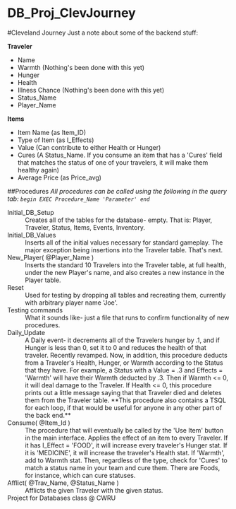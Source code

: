 DB_Proj_ClevJourney
===================
#Cleveland Journey
Just a note about some of the backend stuff:

**Traveler**
- Name
- Warmth   (Nothing's been done with this yet)
- Hunger
- Health
- Illness Chance   (Nothing's been done with this yet)
- Status_Name
- Player_Name

**Items**
- Item Name (as Item_ID)
- Type of Item (as I_Effects)
- Value (Can contribute to either Health or Hunger)
- Cures (A Status_Name.  If you consume an item that has a 'Cures' field that matches the status of one of your travelers, it will make them healthy again)
- Average Price (as Price_avg)


##Procedures
*All procedures can be called using the following in the query tab: `begin EXEC Procedure_Name 'Parameter' end`*

<d1>
<dt>Initial_DB_Setup</dt>
<dd>
Creates all of the tables for the database- empty.  That is: Player, Traveler, Status, Items, Events, Inventory.
</dd>

<dt>Initial_DB_Values</dt>
<dd>
Inserts all of the initial values necessary for standard gameplay.  The major exception being insertions into the Traveler table.  That's next.
</dd>

<dt>New_Player( @Player_Name )</dt>
<dd>
Inserts the standard 10 Travelers into the Traveler table, at full health, under the new Player's name, and also creates a new instance in the Player table.
</dd>

<dt>Reset</dt>
<dd>
Used for testing by dropping all tables and recreating them, currently with arbitrary player name 'Joe'.
</dd>

<dt>Testing commands</dt>
<dd>
What it sounds like- just a file that runs to confirm functionality of new procedures.
</dd>

<dt>Daily_Update</dt>
<dd>
A Daily event- it decrements all of the Travelers hunger by .1, and if Hunger is less than 0, set it to 0 and reduces the health of that traveler.
Recently revamped.  Now, in addition, this procedure deducts from a Traveler's Health, Hunger, or Warmth according to the Status that they have.  For example, a Status with a Value = .3 and Effects = 'Warmth' will have their Warmth deducted by .3.  Then if Warmth <= 0, it will deal damage to the Traveler.
If Health <= 0, this procedure prints out a little message saying that that Traveler died and deletes them from the Traveler table.
**This procedure also contains a TSQL for each loop, if that would be useful for anyone in any other part of the back end.**
</dd>

<dt>Consume( @Item_Id )</dt>
<dd>
The procedure that will eventually be called by the 'Use Item' button in the main interface.  Applies the effect of an item to every Traveler.  If it has I_Effect = 'FOOD', it will increase every traveler's Hunger stat.  If it is 'MEDICINE', it will increase the traveler's Health stat.  If 'Warmth', add to Warmth stat.  Then, regardless of the type, check for 'Cures' to match a status name in your team and cure them.  There are Foods, for instance, which can cure statuses.
</dd>

<dt>Afflict( @Trav_Name, @Status_Name )</dt>
<dd>
Afflicts the given Traveler with the given status.
</dd>
Project for Databases class @ CWRU
